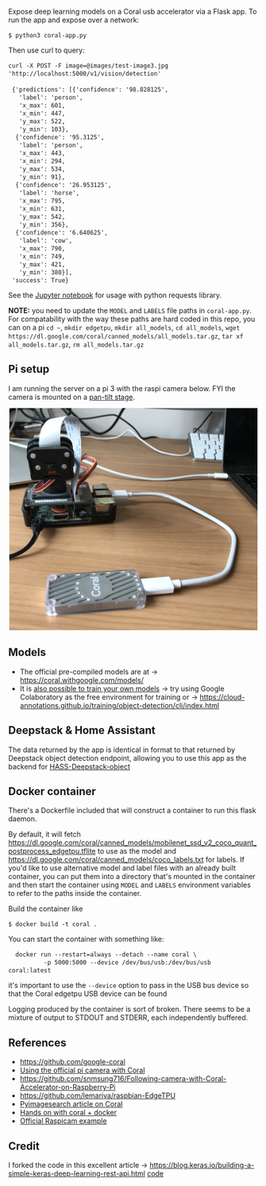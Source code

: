 Expose deep learning models on a Coral usb accelerator via a Flask app. To run the app and expose over a network: 
```
$ python3 coral-app.py
```
Then use curl to query:
```
curl -X POST -F image=@images/test-image3.jpg 'http://localhost:5000/v1/vision/detection'

 {'predictions': [{'confidence': '98.828125',
   'label': 'person',
   'x_max': 601,
   'x_min': 447,
   'y_max': 522,
   'y_min': 103},
  {'confidence': '95.3125',
   'label': 'person',
   'x_max': 443,
   'x_min': 294,
   'y_max': 534,
   'y_min': 91},
  {'confidence': '26.953125',
   'label': 'horse',
   'x_max': 795,
   'x_min': 631,
   'y_max': 542,
   'y_min': 356},
  {'confidence': '6.640625',
   'label': 'cow',
   'x_max': 790,
   'x_min': 749,
   'y_max': 421,
   'y_min': 380}],
 'success': True}
```

See the [Jupyter notebook](https://github.com/robmarkcole/coral-pi-rest-server/blob/master/coral-app-usage.ipynb) for usage with python requests library.

**NOTE:** you need to update the `MODEL` and `LABELS` file paths in `coral-app.py`. For compatability with the way these paths are hard coded in this repo, you can on a pi `cd ~`, `mkdir edgetpu`, `mkdir all_models`, `cd all_models`, `wget https://dl.google.com/coral/canned_models/all_models.tar.gz`, `tar xf all_models.tar.gz`, `rm all_models.tar.gz`

## Pi setup
I am running the server on a pi 3 with the raspi camera below. FYI the camera is mounted on a [pan-tilt stage](https://shop.pimoroni.com/products/pan-tilt-hat).

<p align="center">
<img src="https://github.com/robmarkcole/coral-pi-rest-server/blob/master/images/my_setup.png" width="500">
</p>

## Models
* The official pre-compiled models are at -> https://coral.withgoogle.com/models/
* It is [also possible to train your own models](https://coral.withgoogle.com/tutorials/edgetpu-models-intro/) -> try using Google Colaboratory as the free environment for training or -> https://cloud-annotations.github.io/training/object-detection/cli/index.html

## Deepstack & Home Assistant
The data returned by the app is identical in format to that returned by Deepstack object detection endpoint, allowing you to use this app as the backend for [HASS-Deepstack-object](https://github.com/robmarkcole/HASS-Deepstack-object)

## Docker container
There's a Dockerfile included that will construct a container to run this flask daemon.

By default, it will fetch
https://dl.google.com/coral/canned_models/mobilenet_ssd_v2_coco_quant_postprocess_edgetpu.tflite
to use as the model and
https://dl.google.com/coral/canned_models/coco_labels.txt for labels.
If you'd like to use alternative model and label files with an already
built container, you can put them into a directory that's mounted in the container and then
start the container using `MODEL` and `LABELS` environment variables to refer to the paths
inside the container.

Build the container like
```
$ docker build -t coral .
```

You can start the container with something like:
```
  docker run --restart=always --detach --name coral \
          -p 5000:5000 --device /dev/bus/usb:/dev/bus/usb   coral:latest
```
it's important to use the `--device` option to pass in the USB bus device so that the Coral
edgetpu USB device can be found

Logging produced by the container is sort of broken.  There seems to
be a mixture of output to STDOUT and STDERR, each independently
buffered.


## References
* https://github.com/google-coral
* [Using the official pi camera with Coral](https://github.com/nickoala/edgetpu-on-pi)
* https://github.com/snmsung716/Following-camera-with-Coral-Accelerator-on-Raspberry-Pi
* https://github.com/lemariva/raspbian-EdgeTPU
* [Pyimagesearch article on Coral](https://www.pyimagesearch.com/2019/04/22/getting-started-with-google-corals-tpu-usb-accelerator/)
* [Hands on with coral + docker](https://lemariva.com/blog/2019/04/edge-tpu-coral-usb-accelerator-dockerized)
* [Official Raspicam example](https://github.com/google-coral/examples-camera/blob/master/raspicam/classify_capture.py)

## Credit
I forked the code in this excellent article -> https://blog.keras.io/building-a-simple-keras-deep-learning-rest-api.html [code](https://github.com/jrosebr1/simple-keras-rest-api)
